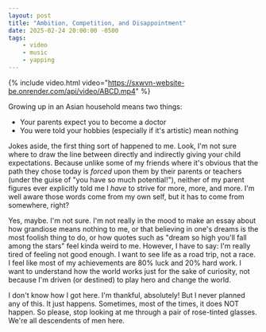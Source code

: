 ```yaml
---
layout: post
title: "Ambition, Competition, and Disappointment"
date: 2025-02-24 20:00:00 -0500
tags: 
    - video
    - music
    - yapping
---
```


{% include video.html video="https://sxwvn-website-be.onrender.com/api/video/ABCD.mp4" %}

Growing up in an Asian household means two things:
- Your parents expect you to become a doctor
- You were told your hobbies (especially if it's artistic) mean nothing

Jokes aside, the first thing sort of happened to me. Look, I'm not sure where to draw the line between directly and indirectly giving your child expectations. Because unlike some of my friends where it's obvious that the path they chose today is *forced* upon them by their parents or teachers (under the guise of "you have so much potential!"), neither of my parent figures ever explicitly told me I *have* to strive for more, more, and more. I'm well aware those words come from my own self, but it has to come from somewhere, right?

Yes, maybe. I'm not sure. I'm not really in the mood to make an essay about how grandiose means nothing to me, or that believing in one's dreams is the most foolish thing to do, or how quotes such as "dream so high you'll fall among the stars" feel kinda weird to me. However, I have to say: I'm really tired of feeling not good enough. I want to see life as a road trip, not a race. I feel like most of my achievements are 80% luck and 20% hard work. I want to understand how the world works just for the sake of curiosity, not because I'm driven (or destined) to play hero and change the world.

I don't know how I got here. I'm thankful, absolutely! But I never planned any of this. It just happens. Sometimes, most of the times, it does NOT happen. So please, stop looking at me through a pair of rose-tinted glasses. We're all descendents of men here. 